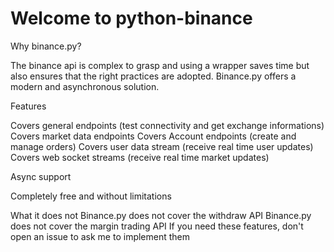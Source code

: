 # Welcome to python-binance


Why binance.py?

The binance api is complex to grasp and using a wrapper saves time but also ensures that the right practices are adopted. Binance.py offers a modern and asynchronous solution.

Features

Covers general endpoints (test connectivity and get exchange informations)
Covers market data endpoints
Covers Account endpoints (create and manage orders)
Covers user data stream (receive real time user updates)
Covers web socket streams (receive real time market updates)

Async support

Completely free and without limitations

What it does not
Binance.py does not cover the withdraw API
Binance.py does not cover the margin trading API
If you need these features, don't open an issue to ask me to implement them
